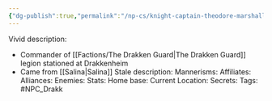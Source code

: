 ```yaml
---
{"dg-publish":true,"permalink":"/np-cs/knight-captain-theodore-marshall/","noteIcon":""}
---
```


Vivid description: 
- Commander of [[Factions/The Drakken Guard\|The Drakken Guard]] legion stationed at Drakkenheim
- Came from [[Salina\|Salina]]
Stale description: 
Mannerisms: 
Affiliates: 
Alliances: 
Enemies: 
Stats: 
Home base: 
Current Location: 
Secrets: 
Tags: #NPC_Drakk 